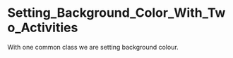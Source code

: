 # Setting_Background_Color_With_Two_Activities

With one common class we are setting background colour.
